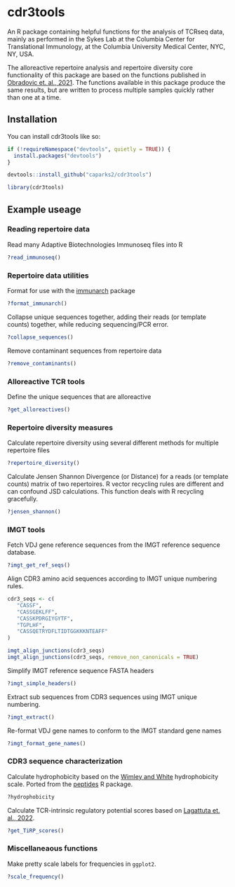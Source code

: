 
<!-- README.md is generated from README.Rmd. Please edit that file -->

# cdr3tools

An R package containing helpful functions for the analysis of TCRseq
data, mainly as performed in the Sykes Lab at the Columbia Center for
Translational Immunology, at the Columbia University Medical Center,
NYC, NY, USA.

The alloreactive repertoire analysis and repertoire diversity core
functionality of this package are based on the functions published in
[Obradovic et. al., 2021](https://pubmed.ncbi.nlm.nih.gov/35291378/).
The functions available in this package produce the same results, but
are written to process multiple samples quickly rather than one at a
time.

<!-- badges: start -->
<!-- badges: end -->

## Installation

You can install cdr3tools like so:

``` r
if (!requireNamespace("devtools", quietly = TRUE)) {
  install.packages("devtools")
}

devtools::install_github("caparks2/cdr3tools")

library(cdr3tools)
```

## Example useage

### Reading repertoire data

Read many Adaptive Biotechnologies Immunoseq files into R

``` r
?read_immunoseq()
```

### Repertoire data utilities

Format for use with the [immunarch](https://immunarch.com/) package

``` r
?format_immunarch()
```

Collapse unique sequences together, adding their reads (or template
counts) together, while reducing sequencing/PCR error.

``` r
?collapse_sequences()
```

Remove contaminant sequences from repertoire data

``` r
?remove_contaminants()
```

### Alloreactive TCR tools

Define the unique sequences that are alloreactive

``` r
?get_alloreactives()
```

### Repertoire diversity measures

Calculate repertoire diversity using several different methods for
multiple repertoire files

``` r
?repertoire_diversity()
```

Calculate Jensen Shannon Divergence (or Distance) for a reads (or
template counts) matrix of two repertoires. R vector recycling rules are
different and can confound JSD calculations. This function deals with R
recycling gracefully.

``` r
?jensen_shannon()
```

### IMGT tools

Fetch VDJ gene reference sequences from the IMGT reference sequence
database.

``` r
?imgt_get_ref_seqs()
```

Align CDR3 amino acid sequences according to IMGT unique numbering
rules.

``` r
cdr3_seqs <- c(
   "CASSF",
   "CASSGEKLFF",
   "CASSKPDRGIYGYTF",
   "TGPLHF",
   "CASSQETRYDFLTIDTGGKKKNTEAFF"
)

imgt_align_junctions(cdr3_seqs)
imgt_align_junctions(cdr3_seqs, remove_non_canonicals = TRUE)
```

Simplify IMGT reference sequence FASTA headers

``` r
?imgt_simple_headers()
```

Extract sub sequences from CDR3 sequences using IMGT unique numbering.

``` r
?imgt_extract()
```

Re-format VDJ gene names to conform to the IMGT standard gene names

``` r
?imgt_format_gene_names()
```

### CDR3 sequence characterization

Calculate hydrophobicity based on the [Wimley and
White](https://pubmed.ncbi.nlm.nih.gov/8836100/) hydrophobicity scale.
Ported from the [peptides](https://github.com/dosorio/Peptides) R
package.

``` r
?hydrophobicity
```

Calculate TCR-intrinsic regulatory potential scores based on [Lagattuta
et. al., 2022](https://pubmed.ncbi.nlm.nih.gov/35177831/).

``` r
?get_TiRP_scores()
```

### Miscellaneaous functions

Make pretty scale labels for frequencies in `ggplot2`.

``` r
?scale_frequency()
```

